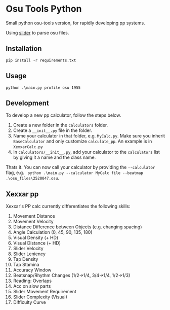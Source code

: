 # Osu Tools Python

Small python osu-tools version, for rapidly developing pp systems.

Using [slider](https://pypi.org/project/slider/) to parse osu files.

## Installation

    pip install -r requirements.txt

## Usage

    python .\main.py profile osu 1955

## Development

To develop a new pp calculator, follow the steps below.

1. Create a new folder in the `calculators` folder.
2. Create a `__init__.py` file in the folder.
3. Name your calculator in that folder, e.g. `MyCalc.py`. Make sure you inherit `BaseCalculator` and only customize `calculate_pp`. An example is in `XexxarCalc.py`
4. In `calculators/__init__.py`, add your calculator to the `calculators` list by giving it a name and the class name.

Thats it. You can now call your calculator by providing the `--calculator` flag, e.g. ` python .\main.py --calculator MyCalc file --beatmap .\osu_files\2520047.osu`.

## Xexxar pp

Xexxar's PP calc currently differentiates the following skills:

1. Movement Distance
2. Movement Velocity
3. Distance Difference between Objects (e.g. changing spacing)
4. Angle Calculation (0, 45, 90, 135, 180)
5. Visual Density (+ HD)
6. Visual Distance (+ HD)
7. Slider Velocity
8. Slider Leniency
9. Tap Density
10. Tap Stamina
11. Accuracy Window
12. Beatsnap/Rhythm Changes (1/2->1/4, 3/4->1/4, 1/2->1/3)
13. Reading: Overlaps
14. Acc on slow parts
15. Slider Movement Requirement
16. Slider Complexity (Visual)
17. Difficulty Curve

